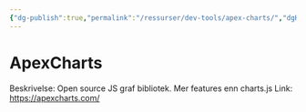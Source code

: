 ```yaml
---
{"dg-publish":true,"permalink":"/ressurser/dev-tools/apex-charts/","dgHomeLink":true,"dgPassFrontmatter":false}
---
```



# ApexCharts

Beskrivelse: Open source JS graf bibliotek. Mer features enn charts.js
Link: https://apexcharts.com/